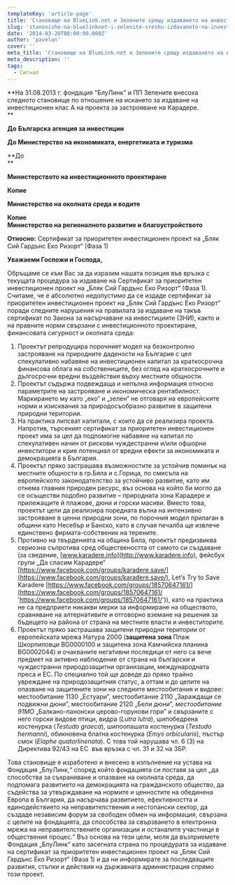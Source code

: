 ```yaml
---
templateKey: 'article-page'
title: 'Становище на BlueLink.net и Зелените срещу издаването на инвестиционен клас А'
slug: 'stanovishe-na-bluelinknet-i-zelenite-sreshu-izdavaneto-na-investicionen-klas-a'
date: '2014-03-20T00:00:00.000Z'
author: 'pavelan'
cover: ''
meta_title: 'Становище на BlueLink.net и Зелените срещу издаването на инвестиционен клас А'
meta_description: ''
tags:
  - Сигнал
---
```


**На 31.08.2013 г. фондация "БлуЛинк" и ПП Зелените внесоха следното становище по отношение на искането за издаване на инвестиционен клас А на проекта за застрояване на Карадере.  
**

**До** **Българска агенция за инвестиции**

**До Министерство на икономиката, енергетиката и туризма**

**До  
**

**Министерството на инвестиционното проектиране**

**Копие**

**Министерство на околната среда и водите**

**Копие  
Министерство на регионалното развитие и благоустройството**

**Относно:** Сертификат за приоритетен инвестиционен проект на „Бляк Сий Гардънс Еко Ризорт“ (Фаза 1)

**Уважаеми Госпожи и Господа,**

Обръщаме се към Вас за да изразим нашата позиция във връзка с текущата процедура за издаване на Сертификат за приоритетен инвестиционен проект на „Бляк Сий Гардънс Еко Ризорт“ (Фаза 1). Считаме, че е абсолютно недопустимо да се издаде сертификат за приоритетен инвестиционен проект на „Бляк Сий Гардънс Еко Ризорт“ поради следните нарушения на правилата за издаване на такъв сертификат по Закона за насърчаване на инвестициите (ЗНИ), както и на правните норми свързани с инвестиционното проектиране, финансовата сигурност и околната среда:

1.  Проектът репродуцира порочният модел на безконтролно застрояване на природните дадености на България с цел спекулативно набавяне на инвестиционен капитал за краткосрочна финансова облага на собствениците, без оглед на краткосрочните и дългосрочни вредни въздействия върху местните общности.
2.  Проектът съдържа подвеждаща и непълна информация относно параметрите на застрояване и икономическа рентабилност. Маркирането му като „еко“ и „зелен“ не отговаря на европейските норми и изисквания за природосъобразно развитие в защитени природни територии.
3.  На практика липсват капитали, с които да се реализира проекта. Напротив, търсеният сертификат за приоритетен инвестиционен проект има за цел да подпомогне набавяне на капитал по спекулативен начин от рискови чуждестранни и/или офшорни инвеститори и крие потенциал от вредни ефекти за икономиката и демокрацията в България.
4.  Проектът пряко застрашава възможностите за устойчив поминък на местните общности в гр.Бяла и с.Горица, по смисъла на европейското законодателство за устойчиво развитие, като им отнема главния природен ресурс, въз основа на който би могло да се осъществи подобно развитие – природната зона Карадере и прилежащите й плажове, дюни и горски масиви. Вместо това, проектът цели да реализира поредната вълна на интензивно застрояване в ценни природни зони, по порочния модел прилаган в общини като Несебър и Банско, като в случая печалба ще извлече единствено фирмата-собственик на терените.
5.  Противно на твърденията на община Бяла, проектът предизвиква сериозна съпротива сред обществеността от самото си създаване (за сведение, [www.karadere.info](http://www.karadere.info), фейсбук групи „Да спасим Карадере“ [https://www.facebook.com/groups/karadere.save/](https://www.facebook.com/groups/karadere.save/), Let’s Try to Save Karadere [https://www.facebook.com/groups/18570647161/](https://www.facebook.com/groups/18570647161/ 'https://www.facebook.com/groups/18570647161/')), като на практика не са предприети никакви мерки за информиране на обществото, сравняване на алтернативите и отговорно вземане на решения за бъдещето на района от страна на местните власти и инвеститорите.
6.  Проектът пряко застрашава защитени природни територии от европейската мрежа Натура 2000 (**защитена зона** Плаж Шкорпиловци BG0000100 и защитена зона Камчийска планина BG0002044) и очакваните негативни последици от него са вече предмет на активно наблюдение от страна на български и чуждестранни природозащитни организации, международната преса и ЕС. По специално той ще доведе до пряко трайно увреждане на природозащитния статус, а оттам и до целите на опазване на защитените зони на следните местообитания и видове: местообитание 1130 „Естуари”, местообитание 2110 „Зараждащи се подвижни дюни”, местообитание 2120 „Бели дюни”, _местообитание 91МО_ „Балкано-панонски церово-горунови гори” и свързаните с него горски видове птици, видра (_Lutra lutra_), шипобедрена костенурка (_Testudo graeca_), шипоопашата костенурка (_Testudo hermanni_), обикновена блатна костенурка (_Emys orbicularis_), пъстър смок (_Elaphe quatorlinenata_). С това той нарушава чл. 6 (3) на Директива 92/43 на ЕС  във връзка с чл. 31 и 32 на ЗБР.

Това становище е изработено и внесено в изпълнение на устава на Фондация „БлуЛинк,“ според който фондацията си поставя за цел „да способства за съхраняване и опазване на околната среда, да подпомага развитието на демокрацията на гражданското общество, да съдейства за утвърждаване на нормите и ценностите на обединена Европа в България, да насърчава развитието, ефективността и единодействието на неправителствения и нестопански сектор, да създаде независим форум за свободен обмен на информация, свързана с целите на фондацията, да способства за свързването в електронна мрежа на неправителствените организации и останалите участници в обществения процес.“ Въз основа на тези цели, моля да възприемете Фондация „БлуЛинк“ като засегната страна по процедурата за издаване на сертификат за приоритетен инвестиционен проект на „Бляк Сий Гардънс Еко Ризорт“ (Фаза 1) и да ни информирате за последващите развития, стъпки и действия на държавната администрация спрямо този проект.
